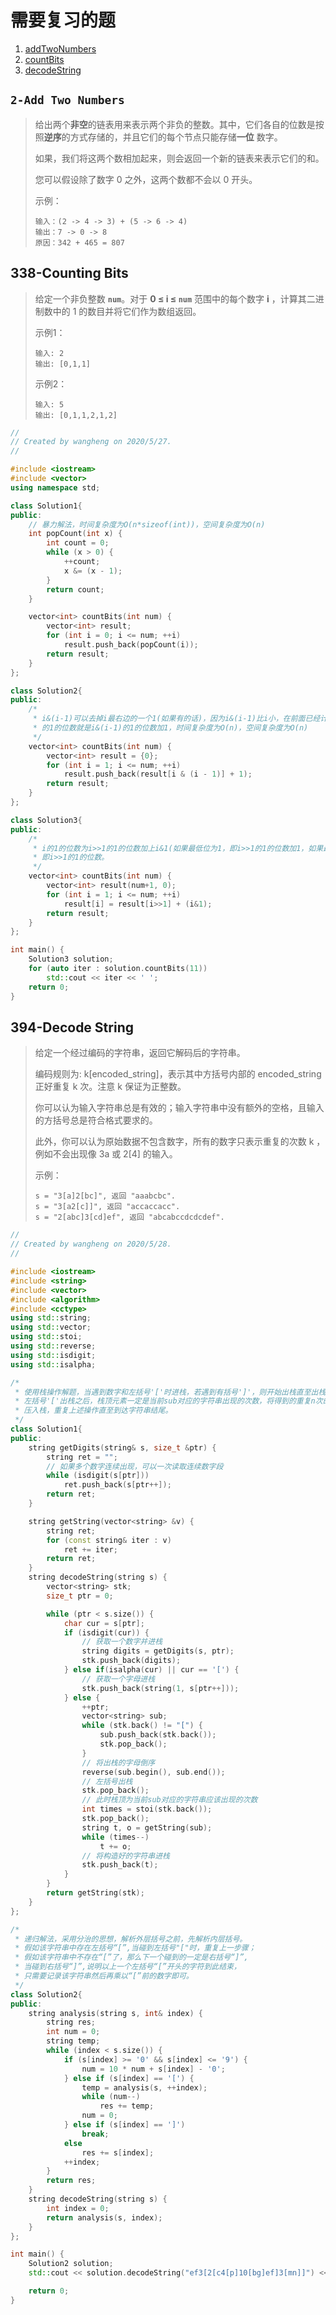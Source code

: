 # 需要复习的题

1. [addTwoNumbers](#2-Add-Two-Numbers)
2. [countBits](#338-Counting-Bits)
3. [decodeString](#394-Decode-String)

## `2-Add Two Numbers`

> 给出两个**非空**的链表用来表示两个非负的整数。其中，它们各自的位数是按照**逆序**的方式存储的，并且它们的每个节点只能存储**一位** 数字。
>
> 如果，我们将这两个数相加起来，则会返回一个新的链表来表示它们的和。
>
> 您可以假设除了数字 0 之外，这两个数都不会以 0 开头。
>
> 示例：
>
> ```
> 输入：(2 -> 4 -> 3) + (5 -> 6 -> 4)
> 输出：7 -> 0 -> 8
> 原因：342 + 465 = 807
> ```

## 338-Counting Bits

> 给定一个非负整数 **`num`**。对于 **0 ≤ i ≤ `num`** 范围中的每个数字 **i** ，计算其二进制数中的 1 的数目并将它们作为数组返回。
>
> 示例1：
>
> ```
> 输入: 2
> 输出: [0,1,1]
> ```
>
> 示例2：
>
> ```
> 输入: 5
> 输出: [0,1,1,2,1,2]
> ```

```c++
//
// Created by wangheng on 2020/5/27.
//

#include <iostream>
#include <vector>
using namespace std;

class Solution1{
public:
    // 暴力解法，时间复杂度为O(n*sizeof(int))，空间复杂度为O(n)
    int popCount(int x) {
        int count = 0;
        while (x > 0) {
            ++count;
            x &= (x - 1);
        }
        return count;
    }

    vector<int> countBits(int num) {
        vector<int> result;
        for (int i = 0; i <= num; ++i)
            result.push_back(popCount(i));
        return result;
    }
};

class Solution2{
public:
    /*
     * i&(i-1)可以去掉i最右边的一个1(如果有的话)，因为i&(i-1)比i小，在前面已经计算出来，所以i
     * 的1的位数就是i&(i-1)的1的位数加1，时间复杂度为O(n)，空间复杂度为O(n)
     */
    vector<int> countBits(int num) {
        vector<int> result = {0};
        for (int i = 1; i <= num; ++i)
            result.push_back(result[i & (i - 1)] + 1);
        return result;
    }
};

class Solution3{
public:
    /*
     * i的1的位数为i>>1的1的位数加上i&1(如果最低位为1，即i>>1的1的位数加1，如果最低位为0，
     * 即i>>1的1的位数。
     */
    vector<int> countBits(int num) {
        vector<int> result(num+1, 0);
        for (int i = 1; i <= num; ++i)
            result[i] = result[i>>1] + (i&1);
        return result;
    }
};

int main() {
    Solution3 solution;
    for (auto iter : solution.countBits(11))
        std::cout << iter << ' ';
    return 0;
}
```



## 394-Decode String

> 给定一个经过编码的字符串，返回它解码后的字符串。
>
> 编码规则为: k[encoded_string]，表示其中方括号内部的 encoded_string 正好重复 k 次。注意 k 保证为正整数。
>
> 你可以认为输入字符串总是有效的；输入字符串中没有额外的空格，且输入的方括号总是符合格式要求的。
>
> 此外，你可以认为原始数据不包含数字，所有的数字只表示重复的次数 k ，例如不会出现像 3a 或 2[4] 的输入。
>
> 示例：
>
> ```
> s = "3[a]2[bc]", 返回 "aaabcbc".
> s = "3[a2[c]]", 返回 "accaccacc".
> s = "2[abc]3[cd]ef", 返回 "abcabccdcdcdef".
> ```

```c++
//
// Created by wangheng on 2020/5/28.
//

#include <iostream>
#include <string>
#include <vector>
#include <algorithm>
#include <cctype>
using std::string;
using std::vector;
using std::stoi;
using std::reverse;
using std::isdigit;
using std::isalpha;

/*
 * 使用栈操作解题，当遇到数字和左括号'['时进栈，若遇到有括号']'，则开始出栈直至出栈遇到左括号'['，
 * 左括号'['出栈之后，栈顶元素一定是当前sub对应的字符串出现的次数，将得到的重复n次的字符串后重新
 * 压入栈，重复上述操作直至到达字符串结尾。
 */
class Solution1{
public:
    string getDigits(string& s, size_t &ptr) {
        string ret = "";
        // 如果多个数字连续出现，可以一次读取连续数字段
        while (isdigit(s[ptr]))
            ret.push_back(s[ptr++]);
        return ret;
    }

    string getString(vector<string> &v) {
        string ret;
        for (const string& iter : v)
            ret += iter;
        return ret;
    }
    string decodeString(string s) {
        vector<string> stk;
        size_t ptr = 0;

        while (ptr < s.size()) {
            char cur = s[ptr];
            if (isdigit(cur)) {
                // 获取一个数字并进栈
                string digits = getDigits(s, ptr);
                stk.push_back(digits);
            } else if(isalpha(cur) || cur == '[') {
                // 获取一个字母进栈
                stk.push_back(string(1, s[ptr++]));
            } else {
                ++ptr;
                vector<string> sub;
                while (stk.back() != "[") {
                    sub.push_back(stk.back());
                    stk.pop_back();
                }
                // 将出栈的字母倒序
                reverse(sub.begin(), sub.end());
                // 左括号出栈
                stk.pop_back();
                // 此时栈顶为当前sub对应的字符串应该出现的次数
                int times = stoi(stk.back());
                stk.pop_back();
                string t, o = getString(sub);
                while (times--)
                    t += o;
                // 将构造好的字符串进栈
                stk.push_back(t);
            }
        }
        return getString(stk);
    }
};

/*
 * 递归解法，采用分治的思想，解析外层括号之前，先解析内层括号。
 * 假如该字符串中存在左括号“[”,当碰到左括号"["时，重复上一步骤；
 * 假如该字符串中不存在“[”了，那么下一个碰到的一定是右括号“]”,
 * 当碰到右括号“]”,说明以上一个左括号“[”开头的字符到此结束，
 * 只需要记录该字符串然后再乘以“[”前的数字即可。
 */
class Solution2{
public:
    string analysis(string s, int& index) {
        string res;
        int num = 0;
        string temp;
        while (index < s.size()) {
            if (s[index] >= '0' && s[index] <= '9') {
                num = 10 * num + s[index] - '0';
            } else if (s[index] == '[') {
                temp = analysis(s, ++index);
                while (num--)
                    res += temp;
                num = 0;
            } else if (s[index] == ']')
                break;
            else
                res += s[index];
            ++index;
        }
        return res;
    }
    string decodeString(string s) {
        int index = 0;
        return analysis(s, index);
    }
};

int main() {
    Solution2 solution;
    std::cout << solution.decodeString("ef3[2[c4[p]10[bg]ef]3[mn]]") << std::endl;

    return 0;
}
```

